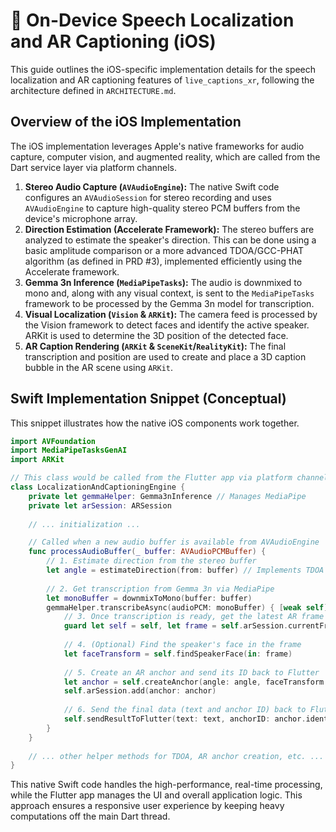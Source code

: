 # 📱 On-Device Speech Localization and AR Captioning (iOS)

This guide outlines the iOS-specific implementation details for the speech localization and AR captioning features of `live_captions_xr`, following the architecture defined in `ARCHITECTURE.md`.

## Overview of the iOS Implementation

The iOS implementation leverages Apple's native frameworks for audio capture, computer vision, and augmented reality, which are called from the Dart service layer via platform channels.

1.  **Stereo Audio Capture (`AVAudioEngine`):** The native Swift code configures an `AVAudioSession` for stereo recording and uses `AVAudioEngine` to capture high-quality stereo PCM buffers from the device's microphone array.
2.  **Direction Estimation (Accelerate Framework):** The stereo buffers are analyzed to estimate the speaker's direction. This can be done using a basic amplitude comparison or a more advanced TDOA/GCC-PHAT algorithm (as defined in PRD #3), implemented efficiently using the Accelerate framework.
3.  **Gemma 3n Inference (`MediaPipeTasks`):** The audio is downmixed to mono and, along with any visual context, is sent to the `MediaPipeTasks` framework to be processed by the Gemma 3n model for transcription.
4.  **Visual Localization (`Vision` & `ARKit`):** The camera feed is processed by the Vision framework to detect faces and identify the active speaker. ARKit is used to determine the 3D position of the detected face.
5.  **AR Caption Rendering (`ARKit` & `SceneKit`/`RealityKit`):** The final transcription and position are used to create and place a 3D caption bubble in the AR scene using `ARKit`.

## Swift Implementation Snippet (Conceptual)

This snippet illustrates how the native iOS components work together.

```swift
import AVFoundation
import MediaPipeTasksGenAI
import ARKit

// This class would be called from the Flutter app via platform channels.
class LocalizationAndCaptioningEngine {
    private let gemmaHelper: Gemma3nInference // Manages MediaPipe
    private let arSession: ARSession
    
    // ... initialization ...

    // Called when a new audio buffer is available from AVAudioEngine
    func processAudioBuffer(_ buffer: AVAudioPCMBuffer) {
        // 1. Estimate direction from the stereo buffer
        let angle = estimateDirection(from: buffer) // Implements TDOA
        
        // 2. Get transcription from Gemma 3n via MediaPipe
        let monoBuffer = downmixToMono(buffer: buffer)
        gemmaHelper.transcribeAsync(audioPCM: monoBuffer) { [weak self] text in
            // 3. Once transcription is ready, get the latest AR frame
            guard let self = self, let frame = self.arSession.currentFrame else { return }
            
            // 4. (Optional) Find the speaker's face in the frame
            let faceTransform = self.findSpeakerFace(in: frame)
            
            // 5. Create an AR anchor and send its ID back to Flutter
            let anchor = self.createAnchor(angle: angle, faceTransform: faceTransform, cameraTransform: frame.camera.transform)
            self.arSession.add(anchor: anchor)
            
            // 6. Send the final data (text and anchor ID) back to Flutter
            self.sendResultToFlutter(text: text, anchorID: anchor.identifier)
        }
    }
    
    // ... other helper methods for TDOA, AR anchor creation, etc. ...
}
```

This native Swift code handles the high-performance, real-time processing, while the Flutter app manages the UI and overall application logic. This approach ensures a responsive user experience by keeping heavy computations off the main Dart thread.
